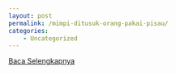 ```yaml
---
layout: post
permalink: /mimpi-ditusuk-orang-pakai-pisau/
categories:
    - Uncategorized
---
```


[Baca Selengkapnya](/07)